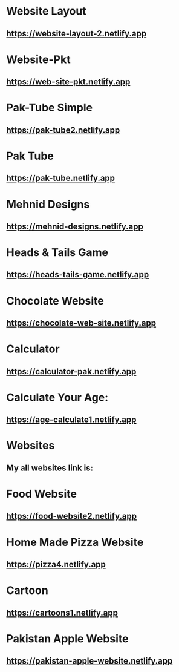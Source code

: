 # Website Layout
## https://website-layout-2.netlify.app
# Website-Pkt
## https://web-site-pkt.netlify.app
# Pak-Tube Simple
## https://pak-tube2.netlify.app
# Pak Tube
## https://pak-tube.netlify.app
# Mehnid Designs
## https://mehnid-designs.netlify.app
# Heads & Tails Game
## https://heads-tails-game.netlify.app
# Chocolate Website
## https://chocolate-web-site.netlify.app
# Calculator
## https://calculator-pak.netlify.app
# Calculate Your Age:
## https://age-calculate1.netlify.app
# Websites
## My all websites link is:
# Food Website
## https://food-website2.netlify.app
# Home Made Pizza Website
## https://pizza4.netlify.app
# Cartoon
## https://cartoons1.netlify.app
# Pakistan Apple Website
## https://pakistan-apple-website.netlify.app
